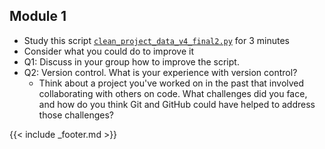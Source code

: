 ## Module 1

- Study this script [`clean_project_data_v4_final2.py`](../projects/data_cleaning/clean_project_data_v4_final2.qmd) for 3 minutes
- Consider what you could do to improve it
- Q1: Discuss in your group how to improve the script. 
- Q2: Version control. What is your experience with version control? 
    - Think about a project you've worked on in the past that involved collaborating with others on code. What challenges did you face, and how do you think Git and GitHub could have helped to address those challenges?

{{< include _footer.md >}}